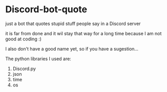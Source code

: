 # Discord-bot-quote
just a bot that quotes stupid stuff people say in a Discord server

it is far from done and it wil stay that way for a long time because I am not good at coding :)

I also don't have a good name yet, so if you have a sugestion...

The python libraries I used are:
1. Discord.py
2. json
3. time
4. os
